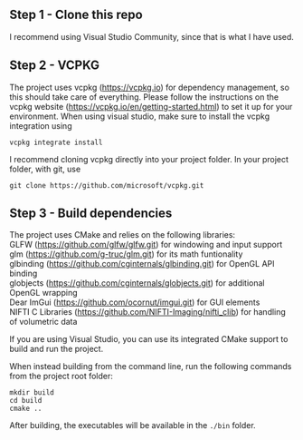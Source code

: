 ## Step 1 - Clone this repo <br />
I recommend using Visual Studio Community, since that is what I have used.

## Step 2 - VCPKG <br />
The project uses vcpkg (https://vcpkg.io) for dependency management, so this should take care of everything. 
Please follow the instructions on the vcpkg website (https://vcpkg.io/en/getting-started.html) to set it up for your environment. 
When using visual studio, make sure to install the vcpkg integration using <br />
```
vcpkg integrate install
```
I recommend cloning vcpkg directly into your project folder. In your project folder, with git, use <br />
```
git clone https://github.com/microsoft/vcpkg.git
```

## Step 3 - Build dependencies <br />
The project uses CMake and relies on the following libraries: <br />
GLFW (https://github.com/glfw/glfw.git) for windowing and input support <br />
glm (https://github.com/g-truc/glm.git) for its math funtionality <br />
glbinding (https://github.com/cginternals/glbinding.git) for OpenGL API binding <br />
globjects (https://github.com/cginternals/globjects.git) for additional OpenGL wrapping <br />
Dear ImGui (https://github.com/ocornut/imgui.git) for GUI elements <br />
NIFTI C Libraries (https://github.com/NIFTI-Imaging/nifti_clib) for handling of volumetric data <br />

If you are using Visual Studio, you can use its integrated CMake support to build and run the project.

When instead building from the command line, run the following commands from the project root folder:

```
mkdir build
cd build
cmake ..
```

After building, the executables will be available in the ```./bin``` folder.
